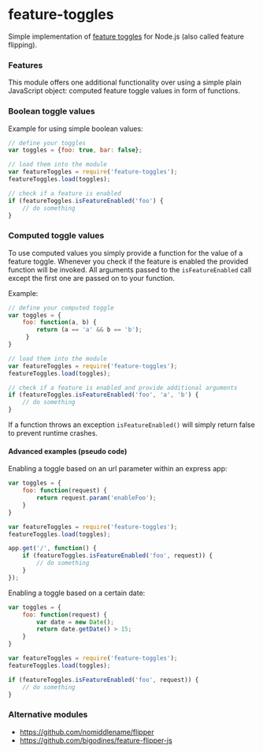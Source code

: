 # feature-toggles

Simple implementation of
[feature toggles](http://martinfowler.com/bliki/FeatureToggle.html)
for Node.js (also called feature flipping).

### Features

This module offers one additional functionality over using a simple plain JavaScript object:
computed feature toggle values in form of functions.

### Boolean toggle values

Example for using simple boolean values:

```javascript
// define your toggles
var toggles = {foo: true, bar: false};

// load them into the module
var featureToggles = require('feature-toggles');
featureToggles.load(toggles);

// check if a feature is enabled
if (featureToggles.isFeatureEnabled('foo') {
    // do something
}
```

### Computed toggle values

To use computed values you simply provide a function for the value of a feature toggle.
Whenever you check if the feature is enabled the provided function will be invoked.
All arguments passed to the `isFeatureEnabled` call except the first one are passed on to your function.

Example:

```javascript
// define your computed toggle
var toggles = {
    foo: function(a, b) {
        return (a == 'a' && b == 'b');
     }
}

// load them into the module
var featureToggles = require('feature-toggles');
featureToggles.load(toggles);

// check if a feature is enabled and provide additional arguments
if (featureToggles.isFeatureEnabled('foo', 'a', 'b') {
    // do something
}
```

If a function throws an exception `isFeatureEnabled()` will simply return false to prevent runtime crashes.

#### Advanced examples (pseudo code)

Enabling a toggle based on an url parameter within an express app:

```javascript
var toggles = {
    foo: function(request) {
        return request.param('enableFoo');
    }
}

var featureToggles = require('feature-toggles');
featureToggles.load(toggles);

app.get('/', function() {
    if (featureToggles.isFeatureEnabled('foo', request)) {
        // do something
    }
});
```

Enabling a toggle based on a certain date:

```javascript
var toggles = {
    foo: function(request) {
        var date = new Date();
        return date.getDate() > 15;
    }
}

var featureToggles = require('feature-toggles');
featureToggles.load(toggles);

if (featureToggles.isFeatureEnabled('foo', request)) {
    // do something
}
```

### Alternative modules

* https://github.com/nomiddlename/flipper
* https://github.com/bigodines/feature-flipper-js
